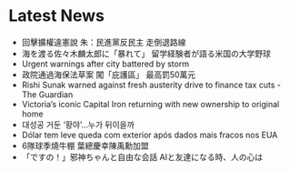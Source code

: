 # Latest News
-  回擊擴權違憲說 朱：民進黨反民主 走倒退路線
-  海を渡る佐々木麟太郎に「暴れて」 留学経験者が語る米国の大学野球
-  Urgent warnings after city battered by storm
-  政院通過海保法草案 闖「庇護區」 最高罰50萬元
-  Rishi Sunak warned against fresh austerity drive to finance tax cuts - The Guardian
-  Victoria’s iconic Capital Iron returning with new ownership to original home
-  대성공 거둔 ‘황야’…누가 뒤이을까
-  Dólar tem leve queda com exterior após dados mais fracos nos EUA
-  6隊球季燒牛棚 葉總慶幸陳禹勳加盟
-  「ですの！」邪神ちゃんと自由な会話 AIと友達になる時、人の心は
